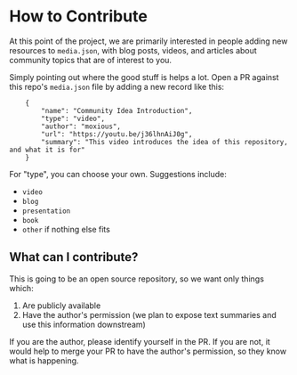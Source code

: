 # How to Contribute

At this point of the project, we are primarily interested in people adding
new resources to `media.json`, with blog posts, videos, and articles about
community topics that are of interest to you.

Simply pointing out where the good stuff is helps a lot. Open a PR against this
repo's `media.json` file by adding a new record like this:

```
    {
        "name": "Community Idea Introduction",
        "type": "video",
        "author": "moxious",
        "url": "https://youtu.be/j36lhnAiJ0g",
        "summary": "This video introduces the idea of this repository, and what it is for"
    }
```

For "type", you can choose your own.  Suggestions include:
* `video`
* `blog`
* `presentation`
* `book`
* `other` if nothing else fits

## What can I contribute?

This is going to be an open source repository, so we want only things which:

1. Are publicly available
2. Have the author's permission (we plan to expose text summaries and use this information downstream)

If you are the author, please identify yourself in the PR. If you are not, it would help to merge your PR
to have the author's permission, so they know what is happening.

